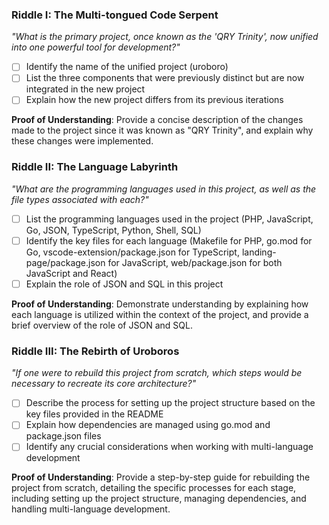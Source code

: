 ### Riddle I: The Multi-tongued Code Serpent
*"What is the primary project, once known as the 'QRY Trinity', now unified into one powerful tool for development?"*

- [ ] Identify the name of the unified project (uroboro)
- [ ] List the three components that were previously distinct but are now integrated in the new project
- [ ] Explain how the new project differs from its previous iterations

**Proof of Understanding**: Provide a concise description of the changes made to the project since it was known as "QRY Trinity", and explain why these changes were implemented.

### Riddle II: The Language Labyrinth
*"What are the programming languages used in this project, as well as the file types associated with each?"*

- [ ] List the programming languages used in the project (PHP, JavaScript, Go, JSON, TypeScript, Python, Shell, SQL)
- [ ] Identify the key files for each language (Makefile for PHP, go.mod for Go, vscode-extension/package.json for TypeScript, landing-page/package.json for JavaScript, web/package.json for both JavaScript and React)
- [ ] Explain the role of JSON and SQL in this project

**Proof of Understanding**: Demonstrate understanding by explaining how each language is utilized within the context of the project, and provide a brief overview of the role of JSON and SQL.

### Riddle III: The Rebirth of Uroboros
*"If one were to rebuild this project from scratch, which steps would be necessary to recreate its core architecture?"*

- [ ] Describe the process for setting up the project structure based on the key files provided in the README
- [ ] Explain how dependencies are managed using go.mod and package.json files
- [ ] Identify any crucial considerations when working with multi-language development

**Proof of Understanding**: Provide a step-by-step guide for rebuilding the project from scratch, detailing the specific processes for each stage, including setting up the project structure, managing dependencies, and handling multi-language development.